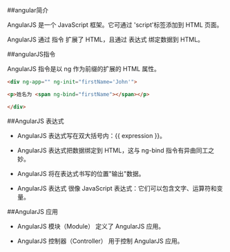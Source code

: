 ##angular简介

AngularJS 是一个 JavaScript 框架。它可通过 'script'标签添加到 HTML 页面。

AngularJS 通过 指令 扩展了 HTML，且通过 表达式 绑定数据到 HTML。

##angularJS指令

AngularJS 指令是以 ng 作为前缀的扩展的 HTML 属性。

```html
<div ng-app="" ng-init="firstName='John'">

<p>姓名为 <span ng-bind="firstName"></span></p>

</div>
```

##AngularJS 表达式

+ AngularJS 表达式写在双大括号内：{{ expression }}。

+ AngularJS 表达式把数据绑定到 HTML，这与 ng-bind 指令有异曲同工之妙。

+ AngularJS 将在表达式书写的位置"输出"数据。

+ AngularJS 表达式 很像 JavaScript 表达式：它们可以包含文字、运算符和变量。

##AngularJS 应用

+ AngularJS 模块（Module） 定义了 AngularJS 应用。

+ AngularJS 控制器（Controller） 用于控制 AngularJS 应用。

